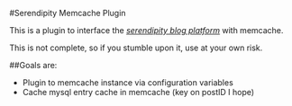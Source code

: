 #Serendipity Memcache Plugin

This is a plugin to interface the [*serendipity blog platform*](http://www.s9y.org/) with memcache.

This is not complete, so if you stumble upon it, use at your own risk.

##Goals are:
  * Plugin to memcache instance via configuration variables
  * Cache mysql entry cache in memcache (key on postID I hope)
